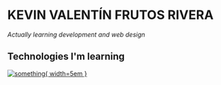 # KEVIN VALENTÍN FRUTOS RIVERA

_Actually learning development and web design_

## Technologies I'm learning

[![something](https://nodejs.org/static/images/logo.svg){ width=5em }](https://nodejs.org/es/)